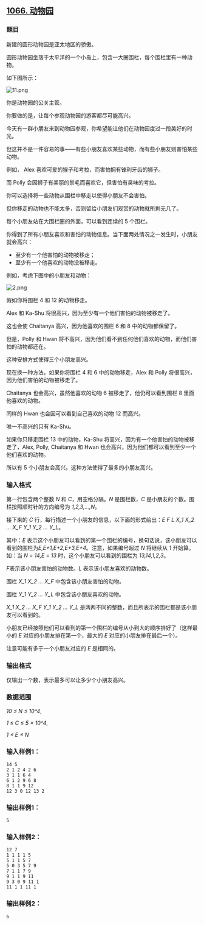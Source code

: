 ## [1066. 动物园](https://www.acwing.com/problem/content/1068/)

### 题目

新建的圆形动物园是亚太地区的骄傲。

圆形动物园坐落于太平洋的一个小岛上，包含一大圈围栏，每个围栏里有一种动物。

如下图所示：

 ![11.png](https://cdn.acwing.com/media/article/image/2019/10/02/19_ecd7c5eae4-11.png)

你是动物园的公关主管。

你要做的是，让每个参观动物园的游客都尽可能高兴。

今天有一群小朋友来到动物园参观，你希望能让他们在动物园度过一段美好的时光。

但这并不是一件容易的事——有些小朋友喜欢某些动物，而有些小朋友则害怕某些动物。

例如， Alex 喜欢可爱的猴子和考拉，而害怕拥有锋利牙齿的狮子。

而 Polly 会因狮子有美丽的鬃毛而喜欢它，但害怕有臭味的考拉。

你可以选择将一些动物从围栏中移走以使得小朋友不会害怕。

但你移走的动物也不能太多，否则留给小朋友们观赏的动物就所剩无几了。

每个小朋友站在大围栏圈的外面，可以看到连续的 5 个围栏。

你得到了所有小朋友喜欢和害怕的动物信息。当下面两处情况之一发生时，小朋友就会高兴：

- 至少有一个他害怕的动物被移走；
- 至少有一个他喜欢的动物没被移走。

例如，考虑下图中的小朋友和动物：

 ![2.png](https://cdn.acwing.com/media/article/image/2019/10/02/19_d3c4755ce4-2.png)

假如你将围栏 4 和 12 的动物移走。

Alex 和 Ka-Shu 将很高兴，因为至少有一个他们害怕的动物被移走了。

这也会使 Chaitanya 高兴，因为他喜欢的围栏 6 和 8 中的动物都保留了。

但是，Polly 和 Hwan 将不高兴，因为他们看不到任何他们喜欢的动物，而他们害怕的动物都还在。

这种安排方式使得三个小朋友高兴。

现在换一种方法，如果你将围栏 4 和 6 中的动物移走，Alex 和 Polly 将很高兴，因为他们害怕的动物被移走了。

Chaitanya 也会高兴，虽然他喜欢的动物 6 被移走了，他仍可以看到围栏 8 里面他喜欢的动物。

同样的 Hwan 也会因可以看到自己喜欢的动物 12 而高兴。

唯一不高兴的只有 Ka-Shu。

如果你只移走围栏 13 中的动物，Ka-Shu 将高兴，因为有一个他害怕的动物被移走了，Alex, Polly, Chaitanya 和 Hwan 也会高兴，因为他们都可以看到至少一个他们喜欢的动物。

所以有 5 个小朋友会高兴。这种方法使得了最多的小朋友高兴。

### 输入格式

第一行包含两个整数 *N* 和 *C*，用空格分隔。*N* 是围栏数，*C* 是小朋友的个数。围栏按照顺时针的方向编号为 *1,2,3,…,N*。

接下来的 *C* 行，每行描述一个小朋友的信息，以下面的形式给出：*E F L X_1 X_2 … X_F Y_1 Y_2 … Y_L*。

其中：*E* 表示这个小朋友可以看到的第一个围栏的编号，换句话说，该小朋友可以看到的围栏为*E,E+1,E+2,E+3,E+4*。注意，如果编号超过 *N* 将继续从 *1* 开始算。如：当 *N = 14,E = 13* 时，这个小朋友可以看到的围栏为 *13,14,1,2,3*。

*F*表示该小朋友害怕的动物数。*L* 表示该小朋友喜欢的动物数。

围栏 *X_1 X_2 … X_F* 中包含该小朋友害怕的动物。

围栏 *Y_1 Y_2 … Y_L* 中包含该小朋友喜欢的动物。

*X_1 X_2 … X_F Y_1 Y_2 … Y_L* 是两两不同的整数，而且所表示的围栏都是该小朋友可以看到的。

小朋友已经按照他们可以看到的第一个围栏的编号从小到大的顺序排好了（这样最小的 *E* 对应的小朋友排在第一个，最大的 *E* 对应的小朋友排在最后一个）。

注意可能有多于一个小朋友对应的 *E* 是相同的。

### 输出格式

仅输出一个数，表示最多可以让多少个小朋友高兴。

### 数据范围

*10 ≤ N ≤ 10^4*,

*1 ≤ C ≤ 5 × 10^4*,

*1 ≤ E ≤ N*

### 输入样例1：

```
14 5
2 1 2 4 2 6
3 1 1 6 4
6 1 2 9 6 8
8 1 1 9 12
12 3 0 12 13 2
```

### 输出样例1：

```
5
```

### 输入样例2：

```
12 7
1 1 1 1 5
5 1 1 5 7
5 0 3 5 7 9
7 1 1 7 9
9 1 1 9 11
9 3 0 9 11 1
11 1 1 11 1
```

### 输出样例2：

```
6
```
